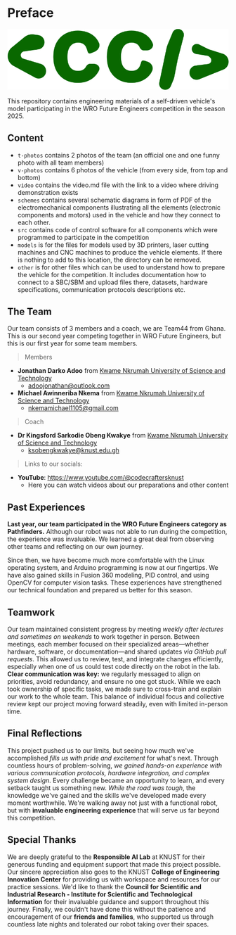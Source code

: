 # Preface

![Team Logo](logo.png)

This repository contains engineering materials of a self-driven vehicle's model participating in the WRO Future Engineers competition in the season 2025.

## Content

* `t-photos` contains 2 photos of the team (an official one and one funny photo with all team members)
* `v-photos` contains 6 photos of the vehicle (from every side, from top and bottom)
* `video` contains the video.md file with the link to a video where driving demonstration exists
* `schemes` contains several schematic diagrams in form of PDF of the electromechanical components illustrating all the elements (electronic components and motors) used in the vehicle and how they connect to each other.
* `src` contains code of control software for all components which were programmed to participate in the competition
* `models` is for the files for models used by 3D printers, laser cutting machines and CNC machines to produce the vehicle elements. If there is nothing to add to this location, the directory can be removed.
* `other` is for other files which can be used to understand how to prepare the vehicle for the competition. It includes documentation how to connect to a SBC/SBM and upload files there, datasets, hardware specifications, communication protocols descriptions etc.

## The Team

Our team consists of 3 members and a coach, we are Team44 from Ghana. This is our second year competing together in WRO Future Engineers, but this is our first year for some team members.

> Members

- **Jonathan Darko Adoo** from [Kwame Nkrumah University of Science and Technology](https://www.knust.edu.gh/)
   - adoojonathan@outlook.com
- **Michael Awinneriba Nkema** from [Kwame Nkrumah University of Science and Technology](https://www.knust.edu.gh/)
   - nkemamichael1105@gmail.com

> Coach

- **Dr Kingsford Sarkodie Obeng Kwakye** from [Kwame Nkrumah University of Science and Technology](https://www.knust.edu.gh/)
   - ksobengkwakye@knust.edu.gh

> Links to our socials:

- **YouTube**: https://www.youtube.com/@codecraftersknust
   - Here you can watch videos about our preparations and other content

## Past Experiences

   **Last year, our team participated in the WRO Future Engineers category as Pathfinders.** Although our robot was not able to run during the competition, the experience was invaluable. We learned a great deal from observing other teams and reflecting on our own journey.

   Since then, we have become much more comfortable with the Linux operating system, and Arduino programming is now at our fingertips. We have also gained skills in Fusion 360 modeling, PID control, and using OpenCV for computer vision tasks. These experiences have strengthened our technical foundation and prepared us better for this season.


## Teamwork
Our team maintained consistent progress by meeting *weekly after lectures and sometimes on weekends* to work together in person. Between meetings, each member focused on their specialized areas—whether hardware, software, or documentation—and shared updates *via GitHub pull requests*. This allowed us to review, test, and integrate changes efficiently, especially when one of us could test code directly on the robot in the lab. **Clear communication was key:** we regularly messaged to align on priorities, avoid redundancy, and ensure no one got stuck. While we each took ownership of specific tasks, we made sure to cross-train and explain our work to the whole team. This balance of individual focus and collective review kept our project moving forward steadily, even with limited in-person time.

## Final Reflections
This project pushed us to our limits, but seeing how much we've accomplished *fills us with pride and excitement* for what's next. Through countless hours of problem-solving, *we gained hands-on experience with various communication protocols, hardware integration, and complex system design.* Every challenge became an opportunity to learn, and every setback taught us something new. *While the road was tough*, the knowledge we've gained and the skills we've developed made every moment worthwhile. We're walking away not just with a functional robot, but with **invaluable engineering experience** that will serve us far beyond this competition.

## Special Thanks
We are deeply grateful to the **Responsible AI Lab** at KNUST for their generous funding and equipment support that made this project possible. Our sincere appreciation also goes to the KNUST **College of Engineering Innovation Center** for providing us with workspace and resources for our practice sessions. We'd like to thank the **Council for Scientific and Industrial Research - Institute for Scientific and Technological Information** for their invaluable guidance and support throughout this journey. Finally, we couldn't have done this without the patience and encouragement of our **friends and families**, who supported us through countless late nights and tolerated our robot taking over their spaces.

